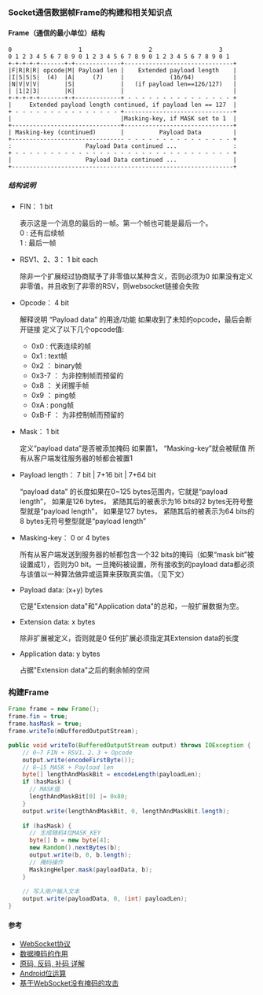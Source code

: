 ### Socket通信数据帧Frame的构建和相关知识点

#### Frame（通信的最小单位）结构
```
0                   1                   2                   3
0 1 2 3 4 5 6 7 8 9 0 1 2 3 4 5 6 7 8 9 0 1 2 3 4 5 6 7 8 9 0 1
+-+-+-+-+-------+-+-------------+-------------------------------+
|F|R|R|R| opcode|M| Payload len |    Extended payload length    |
|I|S|S|S|  (4)  |A|     (7)     |             (16/64)           |
|N|V|V|V|       |S|             |   (if payload len==126/127)   |
| |1|2|3|       |K|             |                               |
+-+-+-+-+-------+-+-------------+ - - - - - - - - - - - - - - - +
|     Extended payload length continued, if payload len == 127  |
+ - - - - - - - - - - - - - - - +-------------------------------+
|                               |Masking-key, if MASK set to 1  |
+-------------------------------+-------------------------------+
| Masking-key (continued)       |          Payload Data         |
+-------------------------------- - - - - - - - - - - - - - - - +
:                     Payload Data continued ...                :
+ - - - - - - - - - - - - - - - - - - - - - - - - - - - - - - - +
|                     Payload Data continued ...                |
+---------------------------------------------------------------+
```

##### 结构说明
- FIN： 1 bit

    表示这是一个消息的最后的一帧。第一个帧也可能是最后一个。  
    0 : 还有后续帧  
    1 : 最后一帧
    
- RSV1、2、3： 1 bit each

    除非一个扩展经过协商赋予了非零值以某种含义，否则必须为0
    如果没有定义非零值，并且收到了非零的RSV，则websocket链接会失败
    
- Opcode： 4 bit

    解释说明 “Payload data” 的用途/功能
    如果收到了未知的opcode，最后会断开链接
    定义了以下几个opcode值:
    - 0x0 : 代表连续的帧
    - 0x1 : text帧
    - 0x2 ： binary帧
    - 0x3-7 ： 为非控制帧而预留的
    - 0x8 ： 关闭握手帧
    - 0x9 ： ping帧
    - 0xA :  pong帧
    - 0xB-F ： 为非控制帧而预留的

- Mask： 1 bit

    定义“payload data”是否被添加掩码
    如果置1， “Masking-key”就会被赋值
    所有从客户端发往服务器的帧都会被置1

- Payload length： 7 bit | 7+16 bit | 7+64 bit

    “payload data” 的长度如果在0~125 bytes范围内，它就是“payload length”，
    如果是126 bytes， 紧随其后的被表示为16 bits的2 bytes无符号整型就是“payload length”，
    如果是127 bytes， 紧随其后的被表示为64 bits的8 bytes无符号整型就是“payload length”

- Masking-key： 0 or 4 bytes

    所有从客户端发送到服务器的帧都包含一个32 bits的掩码（如果“mask bit”被设置成1），否则为0 bit。一旦掩码被设置，所有接收到的payload data都必须与该值以一种算法做异或运算来获取真实值。（见下文）
    
- Payload data: (x+y) bytes

    它是"Extension data"和"Application data"的总和，一般扩展数据为空。

- Extension data: x bytes

    除非扩展被定义，否则就是0
    任何扩展必须指定其Extension data的长度

- Application data: y bytes

    占据"Extension data"之后的剩余帧的空间
    
### 构建Frame
```java
Frame frame = new Frame();
frame.fin = true;
frame.hasMask = true;
frame.writeTo(mBufferedOutputStream);
```

```java
public void writeTo(BufferedOutputStream output) throws IOException {
    // 0~7 FIN + RSV1、2、3 + Opcode
    output.write(encodeFirstByte());
    // 8~15 MASK + Payload len
    byte[] lengthAndMaskBit = encodeLength(payloadLen);
    if (hasMask) {
      // MASK值
      lengthAndMaskBit[0] |= 0x80;
    }
    output.write(lengthAndMaskBit, 0, lengthAndMaskBit.length);
    
    if (hasMask) {
      // 生成随机4位MASK_KEY
      byte[] b = new byte[4];
      new Random().nextBytes(b);
      output.write(b, 0, b.length);
      // 掩码操作
      MaskingHelper.mask(payloadData, b);
    }
    
    // 写入用户输入文本
    output.write(payloadData, 0, (int) payloadLen);
}
```

#### 参考
- [WebSocket协议](https://github.com/abbshr/abbshr.github.io/issues/22)
- [数据掩码的作用](https://www.infoq.cn/article/deep-in-websocket-protocol/)
- [原码, 反码, 补码 详解](https://www.cnblogs.com/zhangziqiu/archive/2011/03/30/computercode.html)
- [Android位运算](https://conorlee.top/2019/12/08/Android-bits-operation/)
- [基于WebSocket没有掩码的攻击](https://tools.ietf.org/html/rfc6455#section-10.3)
